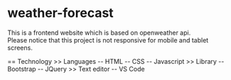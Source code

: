 # weather-forecast
This is a frontend website which is based on openweather api. <br/>
Please notice that this project is not responsive for mobile and tablet screens.

== Technology
	>> Languages
		-- HTML
		-- CSS
		-- Javascript
	>> Library
		-- Bootstrap
		-- JQuery
	>> Text editor
		-- VS Code
